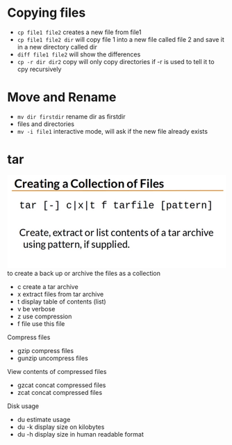 # Copying files

- `cp file1 file2` creates a new file from file1
- `cp file1 file2 dir` will copy file 1 into a new file called file 2 and save it in a new directory called dir
- `diff file1 file2` will show the differences
- `cp -r dir dir2` copy will only copy directories if -r is used to tell it to cpy recursively

# Move and Rename

- `mv dir firstdir` rename dir as firstdir
- files and directories
- `mv -i file1` interactive mode, will ask if the new file already exists

# tar

![tar command](./tar.jpg "tar command")
to create a back up or archive the files as a collection
- c create a tar archive
- x extract files from tar archive
- t display table of contents (list)
- v be verbose
- z use compression
- f file use this file

Compress files
- gzip compress files
- gunzip uncompress files

View contents of compressed files
- gzcat concat compressed files
- zcat concat compressed files

Disk usage
- du estimate usage
- du -k display size on kilobytes
- du -h display size in human readable format
